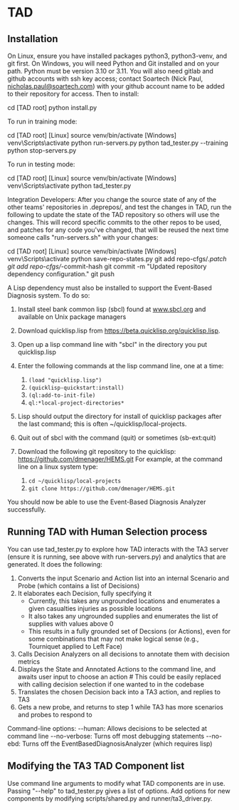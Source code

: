 # TAD

## Installation

On Linux, ensure you have installed packages python3, python3-venv, and git first. On Windows, you
will need Python and Git installed and on your path. Python must be version 3.10 or 3.11. You will 
also need gitlab and github accounts with ssh key access; contact Soartech (Nick Paul, 
nicholas.paul@soartech.com) with your github account name to be added to their repository for 
access. Then to install:

cd [TAD root]
python install.py

To run in training mode:

cd [TAD root]
[Linux] source venv/bin/activate
[Windows] venv\Scripts\activate
python run-servers.py
python tad_tester.py --training 
python stop-servers.py

To run in testing mode: 

cd [TAD root]
[Linux] source venv/bin/activate
[Windows] venv\Scripts\activate
python tad_tester.py

Integration Developers: After you change the source state of any of the other teams' repositories 
in .deprepos/, and test the changes in TAD, run the following to update the state of the TAD 
repository so others will use the changes. This will record specific commits to the other repos to 
be used, and patches for any code you've changed, that will be reused the next time someone calls 
"run-servers.sh" with your changes:

cd [TAD root]
[Linux] source venv/bin/activate
[Windows] venv\Scripts\activate
python save-repo-states.py
git add repo-cfgs/*.patch
git add repo-cfgs/*-commit-hash
git commit -m "Updated repository dependency configuration."
git push




A Lisp dependency must also be installed to support the Event-Based Diagnosis system. To do so: 

1. Install steel bank common lisp (sbcl) found at www.sbcl.org and available on Unix package managers
2. Download quicklisp.lisp from https://beta.quicklisp.org/quicklisp.lisp.
3. Open up a lisp command line with "sbcl" in the directory you put quicklisp.lisp
4. Enter the following commands at the lisp command line, one at a time:

    1. `(load "quicklisp.lisp")`
    1. `(quicklisp-quickstart:install)`
    1. `(ql:add-to-init-file)`
    1. `ql:*local-project-directories*`

5. Lisp should output the directory for install of quicklisp packages after the last command; this 
   is often ~/quicklisp/local-projects.
6. Quit out of sbcl with the command (quit) or sometimes (sb-ext:quit)
7. Download the following git repository to the quicklisp: https://github.com/dmenager/HEMS.git
    For example, at the command line on a linux system type:

    1. `cd ~/quicklisp/local-projects`
    1. `git clone https://github.com/dmenager/HEMS.git`
    
You should now be able to use the Event-Based Diagnosis Analyzer successfully.


## Running TAD with Human Selection process

You can use tad_tester.py to explore how TAD interacts with the TA3 server (ensure it is running, see above with run-servers.py) and analytics that are generated. It does the following:

1. Converts the input Scenario and Action list into an internal Scenario and Probe (which contains a list of Decisions)
2. It elaborates each Decision, fully specifying it
   * Currently, this takes any ungrounded locations and enumerates a given casualties injuries as possible locations
   * It also takes any ungrounded supplies and enumerates the list of supplies with values above 0
   * This results in a fully grounded set of Decsions (or Actions), even for some combinations that may not make logical sense (e.g., Tourniquet applied to Left Face)
3. Calls Decision Analyzers on all decisions to annotate them with decision metrics
4. Displays the State and Annotated Actions to the command line, and awaits user input to choose an action # This could be easily replaced with calling decision selection if one wanted to in the codebase
5. Translates the chosen Decision back into a TA3 action, and replies to TA3
6. Gets a new probe, and returns to step 1 while TA3 has more scenarios and probes to respond to

Command-line options:
  --human: Allows decisions to be selected at command line
  --no-verbose: Turns off most debugging statements
  --no-ebd: Turns off the EventBasedDiagnosisAnalyzer (which requires lisp)

## Modifying the TA3 TAD Component list

Use command line arguments to modify what TAD components are in use. Passing "--help" to tad_tester.py gives a list of options. Add options for new components by modifying scripts/shared.py and runner/ta3_driver.py.
